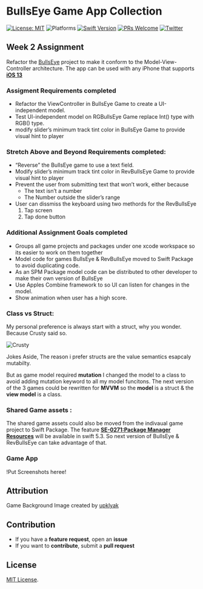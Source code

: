 # BullsEye Game App Collection 


[![License: MIT](https://img.shields.io/badge/License-MIT-yellow.svg)](https://opensource.org/licenses/MIT)
![Platforms](https://img.shields.io/badge/platform-iOS-lightgrey.svg)
[![Swift Version](https://img.shields.io/badge/Swift-5.2-F16D39.svg?style=flat)](https://developer.apple.com/swift)
[![PRs Welcome](https://img.shields.io/badge/PRs-welcome-brightgreen.svg?style=flat-square)](http://makeapullrequest.com)
[![Twitter](https://img.shields.io/badge/twitter-@byaruhaf-blue.svg)](http://twitter.com/byaruhaf)


## Week 2 Assignment

Refactor the [BullsEye](https://files.betamax.raywenderlich.com/attachments/videos/1927/20a3598d-8d8d-4044-ad39-5a1d58c62ad9.zip) project to make it conform to the Model-View-Controller architecture.
The app can be used with any iPhone that supports **[iOS 13](https://support.apple.com/en-il/guide/iphone/iphe3fa5df43/ios)**

### Assigment Requirements completed
* Refactor the ViewController in BullsEye Game to create a UI-independent model.
* Test UI-independent model on RGBullsEye Game replace Int() type with RGB() type.
* modify slider’s minimum track tint color in BullsEye Game to provide visual hint to player

### Stretch Above and Beyond Requirements completed:
* “Reverse” the BullsEye game to use a text field.
* Modify slider’s minimum track tint color in RevBullsEye Game to provide visual hint to player
* Prevent the user from submitting text that won’t work, either because
	* The text isn’t a number
	* The Number outside the slider’s range
* User can dissmiss the keyboard using two methords for the RevBullsEye
 	1. Tap screen
	2. Tap done button 
 

### Additional Assignment Goals completed
* Groups all game projects and packages under one xcode workspace so its easier to work on them together
* Model code for games BullsEye & RevBullsEye moved to Swift Package to avoid duplicating code.
* As an SPM Package model code can be distributed to other developer to make their own version of BullsEye
* Use Apples Combine framework to so UI can listen for changes in the model.
* Show animation when user has a high score. 

### Class vs Struct:
My personal preference is always start with a struct, why you wonder. Because Crusty said so.

![Crusty](https://i.imgur.com/604g7JU.jpg) 

Jokes Aside, The reason i prefer structs are the value semantics esapcaly mutabilty.

But as game model required **mutation** 
I changed the model to a class to avoid adding mutation keyword to all my model funcitons.
The next version of the 3 games could be rewritten for **MVVM** so the **model** is a struct & the **view model** is a class.  

### Shared Game assets :
The shared game assets could also be moved from the indivaual game project to Swift Package.
The feature **[SE-0271:Package Manager Resources](https://github.com/apple/swift-evolution/blob/master/proposals/0271-package-manager-resources.md)** will be available in swift 5.3. So next version of BullsEye & RevBullsEye can take advantage of that. 

### Game App
!Put Screenshots heree!

## Attribution
Game Background Image created by <a href='https://www.freepik.com/upklyak'> upklyak</a>


## Contribution
- If you have a **feature request**, open an **issue**
- If you want to **contribute**, submit a **pull request**


## License
[MIT License](https://github.com/byaruhaf/RWiOSBootcamp/blob/master/LICENSE).
